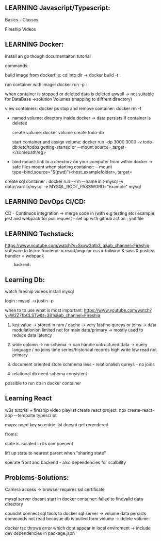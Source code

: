## LEARNING Javascript/Typescript:
Basics - Classes

Fireship Videos





## LEARNING Docker:
install an go though documentaiton tutorial

commands:

build image from dockerfile: cd into dir -> docker build -t <name> .

run container with image: docker run -p <Port>:<outport> <iamge name>

when container is stopped or deleted data is deleted aswell
-> not suitable for DataBase
->solution Volumes (mapping to diffrent directory)



view containers: docker ps
stop and remove container: docker rm -f <container-id>

- named volume:
    directory inside docker -> data persists if container is deleted

    create volume: docker volume create todo-db

    start container and assign volume: docker run -dp 3000:3000 -v todo-db:/etc/todos getting-started
    or --mount source=<volume>,target=</somepath/eg>


- bind mount:
    link to a directorz on your computer from within docker
    -> safe files
    mount when starting container:
    --mount type=bind,source="$(pwd)"/<host_examplefolder>, target=<dokcersrcfolder>

create sql container : docker run --rm --name init-mysql -v data:/var/lib/mysql -e MYSQL_ROOT_PASSWORD="example" mysql

## LEARNING DevOps CI/CD:

CD - Continuos integration -> merge code in (with e.g testing etc)
example: jest and webpack for pull request - set up with github action : yml file





## LEARNING Techstack:
https://www.youtube.com/watch?v=Sxxw3qtb3_g&ab_channel=Fireship
    software to learn: 
        frontend: = react/angular
        css = tailwind & sass & postcss
        bundler = webpack

        backend: 


## Learning Db:
watch fireship videos
install mysql 

login : mysql -u justin -p


when to to use what is most important:
https://www.youtube.com/watch?v=W2Z7fbCLSTw&t=381s&ab_channel=Fireship

1. key:value -> stored in ram / cache -> very fast
no qureys or joins -> data modulationion limited 
not for main data/primary -> mostly used to reduce data latency

2. wide colomn -> no schema -> can handle untructured data -> query language / no joins
time series/historical records
high write low read
not primary

3. document oriented
store 
schmema less - relationalish qureys - no joins

4. relational db
need schema
consistent


possible to run db in docker container



## Learning React
w3s tutorial + fireship video playlist
create react project: npx create-react-app <projectname> --tempalte typescript

maps: need key so entrie list doesnt get rerendered

froms:

state is isolated in its compoenent

lift up state to nearest parent when "sharing state"

sperate front and backend - also dependencies for scalbility

## Problems-Solutions:
Camera access -> browser requires ssl certificate

mysql server doesnt start in docker container: failed to findvalid data directory

coundnt connect sql tools to docker sql server
-> volume data persists commands not read becasue db is pulled form volume
-> delete volume


docker tsc throws error which dont appear in local enviroment
-> include dev dependencies in package.json